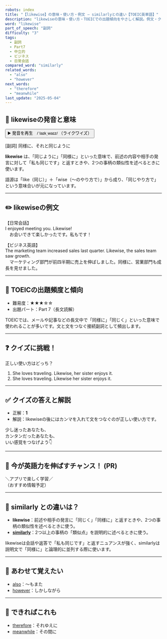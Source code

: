 ```yaml
---
robots: index
title: "【likewise】の意味・使い方・例文 ― similarlyとの違い【TOEIC英単語】"
description: "likewiseの意味・使い方・TOEICでの出題傾向をやさしく解説。例文・クイズ付きでsimilarlyとの違いもわかりやすく学べます。"
word: "likewise"
part_of_speech: "副詞"
difficulty: "3"
tags:
  - 副詞
  - Part7
  - 中立的
  - ビジネス
  - 日常会話
compared_word: "similarly"
related_words:
  - "also"
  - "however"
next_words:
  - "therefore"
  - "meanwhile"
last_update: "2025-05-04"
---
```


## 🔰 likewiseの発音と意味

<button class="play-audio" onclick="playTTS('likewise')">
  <span class="play-audio-main">
    ▶️ 発音を再生　/ˈlaɪkˌwaɪz/
  </span>
  <span class="play-audio-sub">
    （ライクワイズ）
  </span>
</button>

[副詞] 同様に、それと同じように

**likewise** は、「同じように」「同様に」といった意味で、前述の内容や相手の発言に対して「私も同じです」と返すときや、2つの事柄の類似性を述べるときに使います。

語源は「like（同じ）」＋「wise（～のやり方で）」から成り、「同じやり方で」という意味合いが元になっています。

---

## ✏️ likewiseの例文

【日常会話】  
I enjoyed meeting you. Likewise!  
　お会いできて楽しかったです。私もです！

【ビジネス英語】  
The marketing team increased sales last quarter. Likewise, the sales team saw growth.  
　マーケティング部門が前四半期に売上を伸ばしました。同様に、営業部門も成長を見せました。

---

## 🎯 TOEICの出題頻度と傾向

- 難易度：★★★☆☆
- 出題パート：Part 7（長文読解）

TOEICでは、メールや記事などの長文中で「同様に」「同じく」といった意味で使われることが多いです。文と文をつなぐ接続副詞として頻出します。

---

## ❓ クイズに挑戦！

正しい使い方はどっち？

1. She loves traveling. Likewise, her sister enjoys it.  
2. She loves traveling. Likewise her sister enjoys it.

---

## ✅ クイズの答えと解説

- 正解：**1**
- 解説：likewiseの後にはカンマを入れて文をつなぐのが正しい使い方です。

少し迷ったあなたも、  
カンタンだったあなたも、  
いい感覚をつなげよう👇️

---

## 🚀 今が英語力を伸ばすチャンス！ (PR)

<div class="info-center">
＼アプリで楽しく学習／<br>  
（おすすめ情報予定）
</div>

---

## 🤔  similarly との違いは？

- **likewise**：前述や相手の発言に「同じく」「同様に」と返すときや、2つの事柄の類似性を述べるときに使う。
- **[similarly](/similarly)**：2つ以上の事柄の「類似点」を説明的に述べるときに使う。

likewiseは会話や返答で「私も同じです」と返すニュアンスが強く、similarlyは説明文で「同様に」と論理的に並列する際に使います。

---

## 🧩 あわせて覚えたい

- [also](/also)：～もまた
- [however](/however)：しかしながら

---

## 📖 できればこれも

- [therefore](/therefore)：それゆえに
- [meanwhile](/meanwhile)：その間に

<!-- cvid: aid21_bid16 -->
